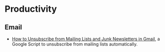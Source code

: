 # Productivity

## Email

-   [How to Unsubscribe from Mailing Lists and Junk Newsletters in Gmail][1], a Google Script to unsubscribe from mailing lists automatically.

[1]:	https://www.labnol.org/internet/gmail-unsubscribe/28806/